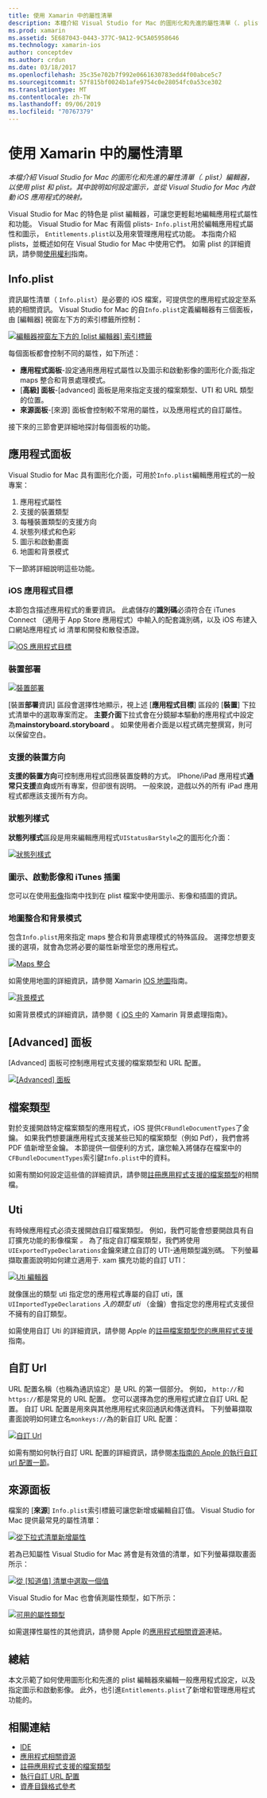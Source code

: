 ```yaml
---
title: 使用 Xamarin 中的屬性清單
description: 本檔介紹 Visual Studio for Mac 的圖形化和先進的屬性清單（. plist）編輯器，以使用 plist 和 plist。 其中說明如何設定圖示，並從 Visual Studio for Mac 內啟動 iOS 應用程式的映射。
ms.prod: xamarin
ms.assetid: 5E687043-0443-377C-9A12-9C5A05958646
ms.technology: xamarin-ios
author: conceptdev
ms.author: crdun
ms.date: 03/18/2017
ms.openlocfilehash: 35c35e702b7f992e0661630783edd4f00abce5c7
ms.sourcegitcommit: 57f815bf0024b1afe9754c0e28054fc0a53ce302
ms.translationtype: MT
ms.contentlocale: zh-TW
ms.lasthandoff: 09/06/2019
ms.locfileid: "70767379"
---
```

# <a name="working-with-property-lists-in-xamarinios"></a>使用 Xamarin 中的屬性清單

_本檔介紹 Visual Studio for Mac 的圖形化和先進的屬性清單（. plist）編輯器，以使用 plist 和 plist。其中說明如何設定圖示，並從 Visual Studio for Mac 內啟動 iOS 應用程式的映射。_

Visual Studio for Mac 的特色是 plist 編輯器，可讓您更輕鬆地編輯應用程式屬性和功能。 Visual Studio for Mac 有兩個 plists- `Info.plist`用於編輯應用程式屬性和圖示， `Entitlements.plist`以及用來管理應用程式功能。 本指南介紹 plists，並概述如何在 Visual Studio for Mac 中使用它們。 如需 plist 的詳細資訊，請參閱[使用權利](~/ios/deploy-test/provisioning/entitlements.md)指南。

## <a name="infoplist"></a>Info.plist

資訊屬性清單（ `Info.plist`）是必要的 iOS 檔案，可提供您的應用程式設定至系統的相關資訊。 Visual Studio for Mac 的自`Info.plist`定義編輯器有三個面板，由 [編輯器] 視窗左下方的索引標籤所控制：

 [![](property-lists-images/tabs.png "編輯器視窗左下方的 [plist 編輯器] 索引標籤")](property-lists-images/tabs.png#lightbox)

每個面板都會控制不同的屬性，如下所述：

- **應用程式面板**-設定通用應用程式屬性以及圖示和啟動影像的圖形化介面;指定 maps 整合和背景處理模式。
- [**高級] 面板**-[advanced] 面板是用來指定支援的檔案類型、UTI 和 URL 類型的位置。
- **來源面板**-[來源] 面板會控制較不常用的屬性，以及應用程式的自訂屬性。

接下來的三節會更詳細地探討每個面板的功能。

## <a name="application-panel"></a>應用程式面板

Visual Studio for Mac 具有圖形化介面，可用於`Info.plist`編輯應用程式的一般專案：

1. 應用程式屬性
1. 支援的裝置類型
1. 每種裝置類型的支援方向
1. 狀態列樣式和色彩
1. 圖示和啟動畫面
1. 地圖和背景模式

下一節將詳細說明這些功能。

 <a name="iOS_Application_Target" />

### <a name="ios-application-target"></a>iOS 應用程式目標

本節包含描述應用程式的重要資訊。
此處儲存的**識別碼**必須符合在 iTunes Connect （適用于 App Store 應用程式）中輸入的配套識別碼，以及 iOS 布建入口網站應用程式 id 清單和開發和散發憑證。

 [![](property-lists-images/image24.png "iOS 應用程式目標")](property-lists-images/image24.png#lightbox)

### <a name="device-deployment"></a>裝置部署

 [![](property-lists-images/deployment.png "裝置部署")](property-lists-images/deployment.png#lightbox)

[裝置**部署**資訊] 區段會選擇性地顯示，視上述 [**應用程式目標**] 區段的 [**裝置**] 下拉式清單中的選取專案而定。 **主要介面**下拉式會在分鏡腳本驅動的應用程式中設定為**mainstoryboard.storyboard** 。 如果使用者介面是以程式碼完整撰寫，則可以保留空白。

### <a name="supported-device-orientations"></a>支援的裝置方向

 **支援的裝置方向**可控制應用程式回應裝置旋轉的方式。 IPhone/iPad 應用程式**通常只支援**直**向**或所有專案，但卻很有説明。 一般來說，遊戲以外的所有 iPad 應用程式都應該支援所有方向。

### <a name="status-bar-styles"></a>狀態列樣式

**狀態列樣式**區段是用來編輯應用程式`UIStatusBarStyle`之的圖形化介面：

 [![](property-lists-images/status.png "狀態列樣式")](property-lists-images/status.png#lightbox)

 <a name="Icons" />

### <a name="icons-launch-images-and-itunes-artwork"></a>圖示、啟動影像和 iTunes 插圖

您可以在使用[影像](~/ios/app-fundamentals/images-icons/index.md)指南中找到在 plist 檔案中使用圖示、影像和插圖的資訊。

### <a name="maps-integration-and-background-modes"></a>地圖整合和背景模式

包含`Info.plist`用來指定 maps 整合和背景處理模式的特殊區段。 選擇您想要支援的選項，就會為您將必要的屬性新增至您的應用程式。

 [![](property-lists-images/maps.png "Maps 整合")](property-lists-images/maps.png#lightbox)

如需使用地圖的詳細資訊，請參閱 Xamarin [IOS 地圖](~/ios/user-interface/controls/ios-maps/index.md)指南。

 [![](property-lists-images/bging.png "背景模式")](property-lists-images/bging.png#lightbox)

如需背景模式的詳細資訊，請參閱《 [iOS 中](~/ios/app-fundamentals/backgrounding/introduction-to-backgrounding-in-ios.md)的 Xamarin 背景處理指南》。

## <a name="advanced-panel"></a>[Advanced] 面板

[Advanced] 面板可控制應用程式支援的檔案類型和 URL 配置。

 [![](property-lists-images/image34.png "[Advanced] 面板")](property-lists-images/image34.png#lightbox)

 <a name="Document_Types" />

## <a name="document-types"></a>檔案類型

對於支援開啟特定檔案類型的應用程式，iOS 提供`CFBundleDocumentTypes`了金鑰。 如果我們想要讓應用程式支援某些已知的檔案類型（例如 Pdf），我們會將 PDF 值新增至金鑰。 本節提供一個便利的方式，讓您輸入將儲存在檔案中的`CFBundleDocumentTypes`索引鍵`Info.plist`中的資料。

如需有關如何設定這些值的詳細資訊，請參閱[註冊應用程式支援的檔案類型](https://developer.apple.com/library/ios/#documentation/FileManagement/Conceptual/DocumentInteraction_TopicsForIOS/Articles/RegisteringtheFileTypesYourAppSupports.html)的相關檔。

## <a name="utis"></a>Uti

有時候應用程式必須支援開啟自訂檔案類型。 例如，我們可能會想要開啟具有自訂擴充功能的影像檔案 *。* 為了指定自訂檔案類型，我們將使用`UIExportedTypeDeclarations`金鑰來建立自訂的 UTI-通用類型識別碼。 下列螢幕擷取畫面說明如何建立適用于. xam 擴充功能的自訂 UTI：

 [![](property-lists-images/uti.png "Uti 編輯器")](property-lists-images/uti.png#lightbox)

就像匯出的類型 uti 指定您的應用程式專屬的自訂 uti，匯`UIImportedTypeDeclarations` *入的類型 uti* （金鑰）會指定您的應用程式支援但不擁有的自訂類型。

如需使用自訂 Uti 的詳細資訊，請參閱 Apple 的[註冊檔案類型您的應用程式支援](https://developer.apple.com/library/ios/documentation/FileManagement/Conceptual/understanding_utis/understand_utis_declare/understand_utis_declare.html#//apple_ref/doc/uid/TP40001319-CH204-SW1)指南。

## <a name="custom-urls"></a>自訂 Url

URL 配置名稱（也稱為通訊協定）是 URL 的第一個部分。 例如， `http://`和`https://`都是常見的 URL 配置。 您可以選擇為您的應用程式建立自訂 URL 配置。 自訂 URL 配置是用來與其他應用程式來回通訊和傳送資料。 下列螢幕擷取畫面說明如何建立名`monkeys://`為的新自訂 URL 配置：

 [![](property-lists-images/url.png "自訂 Url")](property-lists-images/url.png#lightbox)

如需有關如何執行自訂 URL 配置的詳細資訊，請參閱[本指南的 Apple 的執行自訂 url 配置一節](https://developer.apple.com/library/ios/documentation/iPhone/Conceptual/iPhoneOSProgrammingGuide/AdvancedAppTricks/AdvancedAppTricks.html)。

## <a name="source-panel"></a>來源面板

檔案的 [**來源**] `Info.plist`索引標籤可讓您新增或編輯自訂值。 Visual Studio for Mac 提供最常見的屬性清單：

 [![](property-lists-images/image31.png "從下拉式清單新增屬性")](property-lists-images/image31.png#lightbox)

若為已知屬性 Visual Studio for Mac 將會是有效值的清單，如下列螢幕擷取畫面所示：

 [![](property-lists-images/image32.png "從 [知道值] 清單中選取一個值")](property-lists-images/image32.png#lightbox)

Visual Studio for Mac 也會偵測屬性類型，如下所示：

 [![](property-lists-images/image33.png "可用的屬性類型")](property-lists-images/image33.png#lightbox)

如需選擇性屬性的其他資訊，請參閱 Apple 的[應用程式相關資源](https://developer.apple.com/library/ios/#DOCUMENTATION/iPhone/Conceptual/iPhoneOSProgrammingGuide/App-RelatedResources/App-RelatedResources.html)連結。

 <a name="Entitlements" />

## <a name="summary"></a>總結

本文示範了如何使用圖形化和先進的 plist 編輯器來編輯一般應用程式設定，以及指定圖示和啟動影像。 此外，也引進`Entitlements.plist`了新增和管理應用程式功能的。

## <a name="related-links"></a>相關連結

- [IDE](https://github.com/xamarin/recipes/tree/master/Recipes/cross-platform/ide)
- [應用程式相關資源](https://developer.apple.com/library/ios/#DOCUMENTATION/iPhone/Conceptual/iPhoneOSProgrammingGuide/App-RelatedResources/App-RelatedResources.html)
- [註冊應用程式支援的檔案類型](https://developer.apple.com/library/ios/#documentation/FileManagement/Conceptual/DocumentInteraction_TopicsForIOS/Articles/RegisteringtheFileTypesYourAppSupports.html)
- [執行自訂 URL 配置](https://developer.apple.com/library/ios/documentation/iPhone/Conceptual/iPhoneOSProgrammingGuide/AdvancedAppTricks/AdvancedAppTricks.html)
- [資產目錄格式參考](https://developer.apple.com/library/archive/documentation/Xcode/Reference/xcode_ref-Asset_Catalog_Format/index.html#//apple_ref/doc/uid/TP40015170-CH18-SW1)

